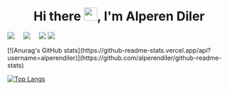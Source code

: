 
<p align='center'>
<h1 align='center'> Hi there <img src="https://user-images.githubusercontent.com/53148314/120832912-d7576900-c569-11eb-8de9-71da3412c259.gif" height="30">, I'm Alperen Diler</h1>
<a href="https://www.linkedin.com/in/alperen-diler-473aa1201/"><img src="https://img.shields.io/badge/linkedin-%230077B5.svg?&style=for-the-badge&logo=linkedin&logoColor=white" /></a>&nbsp;&nbsp;&nbsp;&nbsp;
<a href="mailto:alperendiler1@gmail.com"><img src="https://img.shields.io/badge/EMail-0078D4.svg?&style=for-the-badge&logo=microsoft%20outlook&logoColor=white" /></a>&nbsp;&nbsp;&nbsp;&nbsp;
<a href="https://gist.github.com/alperendiler"><img src="https://img.shields.io/badge/my%20gists-000000?style=for-the-badge&logo=github&logoColor=white" /></a>
<a href="https://github.com/alperendiler"><img src="https://api.visitorbadge.io/api/VisitorHit?user=alperendiler1&countColor=%237B1E7A" /></a>
</p>
<p align='center'>
 

</p>
[![Anurag's GitHub stats](https://github-readme-stats.vercel.app/api?username=alperendiler)](https://github.com/alperendiler/github-readme-stats)

[![Top Langs](https://github-readme-stats-git-masterrstaa-rickstaa.vercel.app/api/top-langs/?username=anuraghazra)](https://github.com/anuraghazra/github-readme-stats)

<!--
**alperendiler/alperendiler** is a ✨ _special_ ✨ repository because its `README.md` (this file) appears on your GitHub profile.

Here are some ideas to get you started:

- 🔭 I’m currently working on ...
- 🌱 I’m currently learning ...
- 👯 I’m looking to collaborate on ...
- 🤔 I’m looking for help with ...
- 💬 Ask me about ...
- 📫 How to reach me: ...
- 😄 Pronouns: ...
- ⚡ Fun fact: ...
-->
